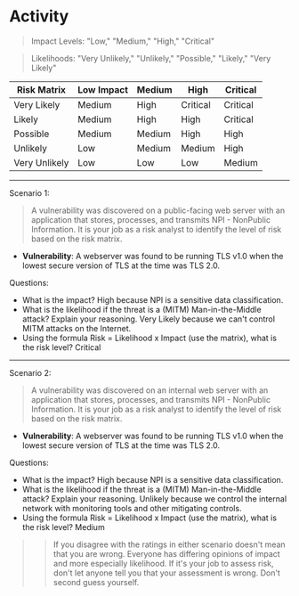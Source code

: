 Activity
========

>Impact Levels: "Low," "Medium," "High," "Critical"

>Likelihoods: "Very Unlikely," "Unlikely," "Possible," "Likely," "Very Likely"


| Risk Matrix   | Low Impact | Medium | High     | Critical |
| ------------- | ---------- | ------ | -------- | -------- |
| Very Likely   | Medium     | High   | Critical | Critical |
| Likely        | Medium     | High   | High     | Critical |
| Possible      | Medium     | Medium | High     | High     |
| Unlikely      | Low        | Medium | Medium   | High     |
| Very Unlikely | Low        | Low    | Low      | Medium   |

---
Scenario 1:

> A vulnerability was discovered on a public-facing web server with an application that stores, processes, and transmits NPI - NonPublic Information. It is your job as a risk analyst to identify the level of risk based on the risk matrix.
  

* **Vulnerability**: A webserver was found to be running TLS v1.0 when the lowest secure version of TLS at the time was TLS 2.0.

Questions:

* What is the impact? High because NPI is a sensitive data classification.
* What is the likelihood if the threat is a (MITM) Man-in-the-Middle attack? Explain your reasoning. Very Likely because we can't control MITM attacks on the Internet.
* Using the formula Risk = Likelihood x Impact (use the matrix), what is the risk level? Critical

---
Scenario 2:

> A vulnerability was discovered on an internal web server with an application that stores, processes, and transmits NPI - NonPublic Information. It is your job as a risk analyst to identify the level of risk based on the risk matrix.
  

* **Vulnerability**: A webserver was found to be running TLS v1.0 when the lowest secure version of TLS at the time was TLS 2.0.

Questions:

* What is the impact? High because NPI is a sensitive data classification.
* What is the likelihood if the threat is a (MITM) Man-in-the-Middle attack? Explain your reasoning. Unlikely because we control the internal network with monitoring tools and other mitigating controls.
* Using the formula Risk = Likelihood x Impact (use the matrix), what is the risk level? Medium

>>If you disagree with the ratings in either scenario doesn't mean that you are wrong. Everyone has differing opinions of impact and more especially likelihood. If it's your job to assess risk, don't let anyone tell you that your assessment is wrong. Don't second guess yourself.
